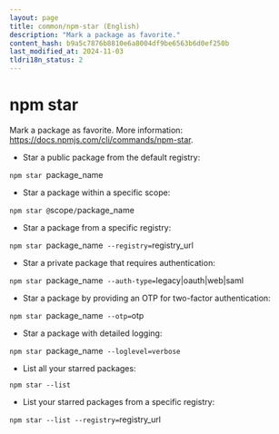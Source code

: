 ```yaml
---
layout: page
title: common/npm-star (English)
description: "Mark a package as favorite."
content_hash: b9a5c7876b8810e6a8004df9be6563b6d0ef250b
last_modified_at: 2024-11-03
tldri18n_status: 2
---
```

# npm star

Mark a package as favorite.
More information: <https://docs.npmjs.com/cli/commands/npm-star>.

- Star a public package from the default registry:

`npm star `<span class="tldr-var badge badge-pill bg-dark-lm bg-white-dm text-white-lm text-dark-dm font-weight-bold">package_name</span>

- Star a package within a specific scope:

`npm star @`<span class="tldr-var badge badge-pill bg-dark-lm bg-white-dm text-white-lm text-dark-dm font-weight-bold">scope</span>`/`<span class="tldr-var badge badge-pill bg-dark-lm bg-white-dm text-white-lm text-dark-dm font-weight-bold">package_name</span>

- Star a package from a specific registry:

`npm star `<span class="tldr-var badge badge-pill bg-dark-lm bg-white-dm text-white-lm text-dark-dm font-weight-bold">package_name</span>` --registry=`<span class="tldr-var badge badge-pill bg-dark-lm bg-white-dm text-white-lm text-dark-dm font-weight-bold">registry_url</span>

- Star a private package that requires authentication:

`npm star `<span class="tldr-var badge badge-pill bg-dark-lm bg-white-dm text-white-lm text-dark-dm font-weight-bold">package_name</span>` --auth-type=`<span class="tldr-var badge badge-pill bg-dark-lm bg-white-dm text-white-lm text-dark-dm font-weight-bold">legacy|oauth|web|saml</span>

- Star a package by providing an OTP for two-factor authentication:

`npm star `<span class="tldr-var badge badge-pill bg-dark-lm bg-white-dm text-white-lm text-dark-dm font-weight-bold">package_name</span>` --otp=`<span class="tldr-var badge badge-pill bg-dark-lm bg-white-dm text-white-lm text-dark-dm font-weight-bold">otp</span>

- Star a package with detailed logging:

`npm star `<span class="tldr-var badge badge-pill bg-dark-lm bg-white-dm text-white-lm text-dark-dm font-weight-bold">package_name</span>` --loglevel=verbose`

- List all your starred packages:

`npm star --list`

- List your starred packages from a specific registry:

`npm star --list --registry=`<span class="tldr-var badge badge-pill bg-dark-lm bg-white-dm text-white-lm text-dark-dm font-weight-bold">registry_url</span>
